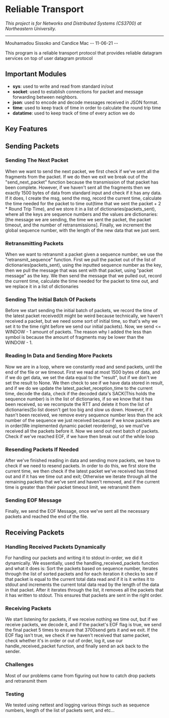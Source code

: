 # Reliable Transport 
*This project is for Networks and Distributed Systems (CS3700) at Northeastern University.*

***
Mouhamadou Sissoko and Candice Mac -- 11-06-21 --

This program is a reliable transport protocol that provides reliable datagram services on top of user datagram protocol

## Important Modules

* **sys**: used to write and read from standard in/out
* **socket**: used to establish connections for packet and message forwarding between neighbors.
* **json**: used to encode and decode messages received in JSON format.
* **time**: used to keep track of time in order to calculate the round trip time
* **datatime**: used to keep track of time of every action we do

## Key Features

## Sending Packets

### Sending The Next Packet

When we want to send the next packet, we first check if we've sent all the fragments from the packet. If we do then we
exit we break out of the "send_next_packet" function because the transmission of that packet has been complete. However,
if we haven't sent all the fragments then we exactly 1500 bytes of data from standard input and check if it has any
data. If it does, I create the msg, send the msg, record the current time, calculate the time needed for the packet to
time out(time that we sent the packet + 2 * Round Trip Time), and we store it in a list of dictionaries(packets_sent),
where all the keys are sequence numbers and the values are dictionaries:
[the message we are sending, the time we sent the packet, the packet timeout, and the number of retransmissions].
Finally, we increment the global sequence number, with the length of the new data that we just sent.

### Retransmitting Packets

When we want to retransmit a packet given a sequence number, we use the "retransmit_sequence" function. First we pull
the packet out of the list of dictionaries(packets_sent), using the inputted sequence number as the key, then we pull
the message that was sent with that packet, using "packet message" as the key. We then send the message that we pulled
out, record the current time, calculate the time needed for the packet to time out, and we replace it in a list of
dictionaries

### Sending The Initial Batch Of Packets

Before we start sending the initial batch of packets, we record the time of the latest packet received(It might be weird
because technically, we haven't received a packet, but we need some sort of initial time, so that's why we set it to the
time right before we send our initial packets). Now, we send <= WINDOW - 1 amount of packets. The reason why I added the
less than symbol is because the amount of fragments may be lower than the WINDOW - 1.

### Reading In Data and Sending More Packets

Now we are in a loop, where we constantly read and send packets, until the end of the file or we timeout. First we read
at most 1500 bytes of data, and if we do get data, we set the data equal to the "result", but if we don't we set the
result to None. We then check to see if we have data stored in result, and if we do we update the
latest_packet_reception_time to the current time, decode the data, check if the decoded data's SACK(This holds the
sequence number) is in the list of dictionaries, if so we know that it has been received, so we recompute the RTT and
delete it from the list of dictionaries(So list doesn't get too big and slow us down. However, if it hasn't been
received, we remove every sequence number less than the ack number of the sequence we just received because if we know
packets are in order(We implemented dynamic packet reordering), so we must've received all the packets before it. Now we
send out next batch of packets. Check if we've reached EOF, if we have then break out of the while loop

### Resending Packets If Needed

After we've finished reading in data and sending more packets, we have to check if we need to resend packets. In order
to do this, we first store the current time, we then check if the latest packet we've received has timed out and if it
has we time out and exit; Otherwise we iterate through all the remaining packets that we've sent and haven't removed,
and if the current time is greater than their packet timeout limit, we retransmit them

### Sending EOF Message

Finally, we send the EOF Message, once we've sent all the necessary packets and reached the end of the file.

## Receiving Packets

### Handling Received Packets Dynamically

For handling our packets and writing it to stdout in-order, we did it dynamically. We essentially, used the
handling_received_packets function and what it does is: Sort the packets based on sequence number, iterates through the
list of sorted packets and for each iteration it checks to see if that packet is equal to the current total data read
and if it is it writes it to stdout and increments the current total data read by the length of the data in that packet.
After it iterates through the list, it removes all the packets that it has written to stdout. This ensures that packets
are sent in the right order.

### Receiving Packets

We start listening for packets, if we receive nothing we time out, but if we receive packets, we decode it, and if the
packet's EOF flag is true, we send the final packet 5 times to ensure that 3700send gets it and we exit. If the EOF flag
isn't true, we check if we haven't received that same packet, check whether it's in order or out of order, log it, use
our handle_received_packet function, and finally send an ack back to the sender.

### Challenges

Most of our problems came from figuring out how to catch drop packets and retransmit them

### Testing

We tested using nettest and logging various things such as sequence numbers, length of the list of packets sent, and etc...


 
